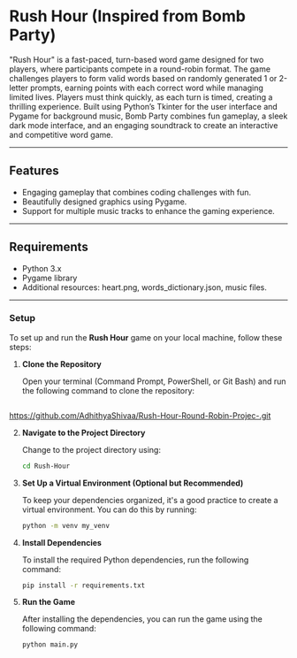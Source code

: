 # Rush Hour (Inspired from Bomb Party)

"Rush Hour" is a fast-paced, turn-based word game designed for two players, where participants compete in a round-robin format. The game challenges players to form valid words based on randomly generated 1 or 2-letter prompts, earning points with each correct word while managing limited lives. Players must think quickly, as each turn is timed, creating a thrilling experience. Built using Python’s Tkinter for the user interface and Pygame for background music, Bomb Party combines fun gameplay, a sleek dark mode interface, and an engaging soundtrack to create an interactive and competitive word game.


---

## Features
- Engaging gameplay that combines coding challenges with fun.
- Beautifully designed graphics using Pygame.
- Support for multiple music tracks to enhance the gaming experience.

---

## Requirements
- Python 3.x
- Pygame library
- Additional resources: heart.png, words_dictionary.json, music files.

---


### Setup

To set up and run the **Rush Hour** game on your local machine, follow these steps:

1. **Clone the Repository**

   Open your terminal (Command Prompt, PowerShell, or Git Bash) and run the following command to clone the repository:

   ```bash

https://github.com/AdhithyaShivaa/Rush-Hour-Round-Robin-Projec-.git

2. **Navigate to the Project Directory**

   Change to the project directory using:

   ```bash
   cd Rush-Hour

3. **Set Up a Virtual Environment (Optional but Recommended)**

   To keep your dependencies organized, it's a good practice to create a virtual environment. You can do this by running:

   ```bash
   python -m venv my_venv

4. **Install Dependencies**

   To install the required Python dependencies, run the following command:

   ```bash
   pip install -r requirements.txt

5. **Run the Game**

   After installing the dependencies, you can run the game using the following command:

   ```bash
   python main.py








